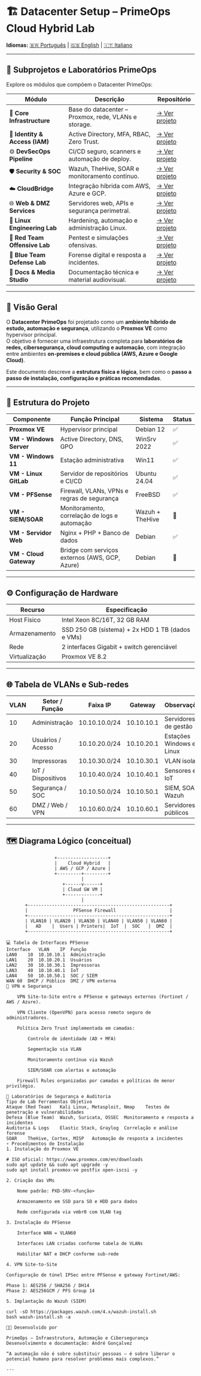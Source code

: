 # 🏗️ Datacenter Setup – PrimeOps Cloud Hybrid Lab

**Idiomas:** [🇧🇷 Português](./Datacenter_Setup.md) | [🇬🇧 English](./Datacenter_Setup.EN.md) | [🇮🇹 Italiano](./Datacenter_Setup.IT.md)

---

## 📂 Subprojetos e Laboratórios PrimeOps

Explore os módulos que compõem o Datacenter PrimeOps:

| Módulo | Descrição | Repositório |
|--------|------------|-------------|
| 🧱 **Core Infrastructure** | Base do datacenter – Proxmox, rede, VLANs e storage. | [→ Ver projeto](./core-infrastructure/README.md) |
| 🔐 **Identity & Access (IAM)** | Active Directory, MFA, RBAC, Zero Trust. | [→ Ver projeto](./iam/README.md) |
| ⚙️ **DevSecOps Pipeline** | CI/CD seguro, scanners e automação de deploy. | [→ Ver projeto](./devsecops/README.md) |
| 🛡️ **Security & SOC** | Wazuh, TheHive, SOAR e monitoramento contínuo. | [→ Ver projeto](./soc/README.md) |
| ☁️ **CloudBridge** | Integração híbrida com AWS, Azure e GCP. | [→ Ver projeto](./cloudbridge/README.md) |
| 🌐 **Web & DMZ Services** | Servidores web, APIs e segurança perimetral. | [→ Ver projeto](./dmz/README.md) |
| 🐧 **Linux Engineering Lab** | Hardening, automação e administração Linux. | [→ Ver projeto](./linuxlab/README.md) |
| 🎯 **Red Team Offensive Lab** | Pentest e simulações ofensivas. | [→ Ver projeto](./offensive-lab/README.md) |
| 🧩 **Blue Team Defense Lab** | Forense digital e resposta a incidentes. | [→ Ver projeto](./defense-lab/README.md) |
| 🎥 **Docs & Media Studio** | Documentação técnica e material audiovisual. | [→ Ver projeto](./docs-studio/README.md) |


---

## 📘 Visão Geral

O **Datacenter PrimeOps** foi projetado como um **ambiente híbrido de estudo, automação e segurança**, utilizando o **Proxmox VE** como hypervisor principal.  
O objetivo é fornecer uma infraestrutura completa para **laboratórios de redes, cibersegurança, cloud computing e automação**, com integração entre ambientes **on-premises e cloud pública (AWS, Azure e Google Cloud)**.

Este documento descreve a **estrutura física e lógica**, bem como o **passo a passo de instalação, configuração e práticas recomendadas**.

---

## 🧩 Estrutura do Projeto

| Componente              | Função Principal                                   | Sistema | Status |
|--------------------------|----------------------------------------------------|----------|---------|
| **Proxmox VE**           | Hypervisor principal                              | Debian 12 | ✅ |
| **VM - Windows Server**  | Active Directory, DNS, GPO                         | WinSrv 2022 | ✅ |
| **VM - Windows 11**      | Estação administrativa                             | Win11 | ✅ |
| **VM - Linux GitLab**    | Servidor de repositórios e CI/CD                  | Ubuntu 24.04 | ✅ |
| **VM - PFSense**         | Firewall, VLANs, VPNs e regras de segurança        | FreeBSD | ✅ |
| **VM - SIEM/SOAR**       | Monitoramento, correlação de logs e automação      | Wazuh + TheHive | 🔄 |
| **VM - Servidor Web**    | Nginx + PHP + Banco de dados                      | Debian | ✅ |
| **VM - Cloud Gateway**   | Bridge com serviços externos (AWS, GCP, Azure)     | Debian | 🔄 |

---

## ⚙️ Configuração de Hardware

| Recurso | Especificação |
|----------|----------------|
| Host Físico | Intel Xeon 8C/16T, 32 GB RAM |
| Armazenamento | SSD 250 GB (sistema) + 2x HDD 1 TB (dados e VMs) |
| Rede | 2 interfaces Gigabit + switch gerenciável |
| Virtualização | Proxmox VE 8.2 |

---

## 🌐 Tabela de VLANs e Sub-redes

| VLAN | Setor / Função       | Faixa IP            | Gateway        | Observações |
|------|----------------------|---------------------|----------------|--------------|
| 10   | Administração        | 10.10.10.0/24       | 10.10.10.1     | Servidores de gestão |
| 20   | Usuários / Acesso    | 10.10.20.0/24       | 10.10.20.1     | Estações Windows e Linux |
| 30   | Impressoras          | 10.10.30.0/24       | 10.10.30.1     | VLAN isolada |
| 40   | IoT / Dispositivos   | 10.10.40.0/24       | 10.10.40.1     | Sensores e IoT |
| 50   | Segurança / SOC      | 10.10.50.0/24       | 10.10.50.1     | SIEM, SOAR, Wazuh |
| 60   | DMZ / Web / VPN      | 10.10.60.0/24       | 10.10.60.1     | Servidores públicos |

---

## 🗺️ Diagrama Lógico (conceitual)

```text
                  +-------------------+
                  |    Cloud Hybrid   |
                  | AWS / GCP / Azure |
                  +---------+---------+
                            |
                     +------v------+
                     | Cloud GW VM |
                     +-------------+
                            |
       +-----------------------------------------------------+
       |                 PFSense Firewall                    |
       +-----------------------------------------------------+
       | VLAN10 | VLAN20 | VLAN30 | VLAN40 | VLAN50 | VLAN60 |
       |   AD    |  Users | Printers|  IoT  |  SOC   |  DMZ  |
       +-----------------------------------------------------+

💻 Tabela de Interfaces PFSense
Interface	VLAN	IP	Função
LAN0	10	10.10.10.1	Administração
LAN1	20	10.10.20.1	Usuários
LAN2	30	10.10.30.1	Impressoras
LAN3	40	10.10.40.1	IoT
LAN4	50	10.10.50.1	SOC / SIEM
WAN	60	DHCP / Público	DMZ / VPN externa
🔐 VPN e Segurança

    VPN Site-to-Site entre o PFSense e gateways externos (Fortinet / AWS / Azure).

    VPN Cliente (OpenVPN) para acesso remoto seguro de administradores.

    Política Zero Trust implementada em camadas:

        Controle de identidade (AD + MFA)

        Segmentação via VLAN

        Monitoramento contínuo via Wazuh

        SIEM/SOAR com alertas e automação

    Firewall Rules organizadas por camadas e políticas de menor privilégio.

🧠 Laboratórios de Segurança e Auditoria
Tipo de Lab	Ferramentas	Objetivo
Ataque (Red Team)	Kali Linux, Metasploit, Nmap	Testes de penetração e vulnerabilidades
Defesa (Blue Team)	Wazuh, Suricata, OSSEC	Monitoramento e resposta a incidentes
Auditoria & Logs	Elastic Stack, Graylog	Correlação e análise forense
SOAR	TheHive, Cortex, MISP	Automação de resposta a incidentes
⚡ Procedimentos de Instalação
1. Instalação do Proxmox VE

# ISO oficial: https://www.proxmox.com/en/downloads
sudo apt update && sudo apt upgrade -y
sudo apt install proxmox-ve postfix open-iscsi -y

2. Criação das VMs

    Nome padrão: PXD-SRV-<função>

    Armazenamento em SSD para SO e HDD para dados

    Rede configurada via vmbr0 com VLAN tag

3. Instalação do PFSense

    Interface WAN = VLAN60

    Interfaces LAN criadas conforme tabela de VLANs

    Habilitar NAT e DHCP conforme sub-rede

4. VPN Site-to-Site

Configuração de túnel IPSec entre PFSense e gateway Fortinet/AWS:

Phase 1: AES256 / SHA256 / DH14
Phase 2: AES256GCM / PFS Group 14

5. Implantação do Wazuh (SIEM)

curl -sO https://packages.wazuh.com/4.x/wazuh-install.sh
bash wazuh-install.sh -a

👨‍💻 Desenvolvido por

PrimeOps – Infraestrutura, Automação e Cibersegurança
Desenvolvimento e documentação: André Gonçalvez

“A automação não é sobre substituir pessoas — é sobre liberar o potencial humano para resolver problemas mais complexos.”

---
